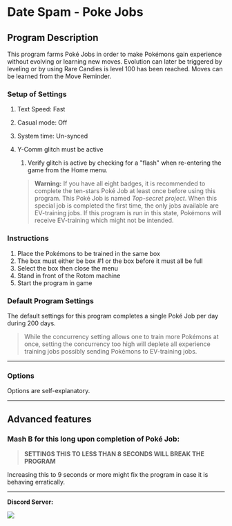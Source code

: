 # Date Spam - Poke Jobs
## Program Description

This program farms Poké Jobs in order to make Pokémons gain experience without evolving or learning new moves. Evolution can later be triggered by leveling or by using Rare Candies is level 100 has been reached. Moves can be learned from the Move Reminder.

### Setup of Settings

1. Text Speed: Fast
2. Casual mode: Off
3. System time: Un-synced
4. Y-Comm glitch must be active
   1. Verify glitch is active by checking for a "flash" when re-entering the game from the Home menu.

   > **Warning:** If you have all eight badges, it is recommended to complete the ten-stars Poké Job at least once before using this program. This Poké Job is named _Top-secret project_. When this special job is completed the first time, the only jobs available are EV-training jobs. If this program is run in this state, Pokémons will receive EV-training which might not be intended.

### Instructions

1. Place the Pokémons to be trained in the same box
2. The box must either be box #1 or the box before it must all be full
3. Select the box then close the menu
4. Stand in front of the Rotom machine
5. Start the program in game 

### Default Program Settings

The default settings for this program completes a single Poké Job per day during 200 days.

   > While the concurrency setting allows one to train more Pokémons at once, setting the concurrency too high will deplete all experience training jobs possibly sending Pokémons to EV-training jobs.

***

### Options

Options are self-explanatory.

***

## Advanced features

### Mash B for this long upon completion of Poké Job:

   > **SETTINGS THIS TO LESS THAN 8 SECONDS WILL BREAK THE PROGRAM**

Increasing this to 9 seconds or more might fix the program in case it is behaving erratically.

<hr>

**Discord Server:** 

[<img src="https://canary.discordapp.com/api/guilds/695809740428673034/widget.png?style=banner2">](https://discord.gg/cQ4gWxN)
